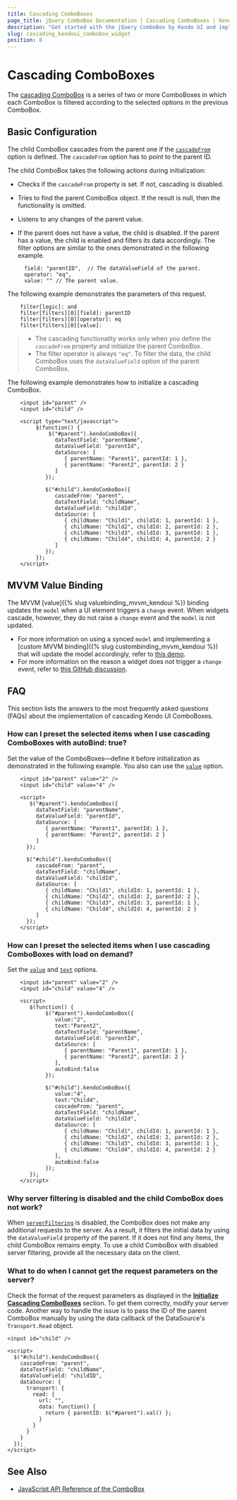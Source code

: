 ```yaml
---
title: Cascading ComboBoxes
page_title: jQuery ComboBox Documentation | Cascading ComboBoxes | Kendo UI
description: "Get started with the jQuery ComboBox by Kendo UI and implement cascading ComboBoxes."
slug: cascading_kendoui_combobox_widget
position: 8
---
```


# Cascading ComboBoxes

The [cascading ComboBox](http://demos.telerik.com/kendo-ui/combobox/cascadingcombobox) is a series of two or more ComboBoxes in which each ComboBox is filtered according to the selected options in the previous ComboBox.

## Basic Configuration

The child ComboBox cascades from the parent one if the [`cascadeFrom`](/api/javascript/ui/combobox#configuration) option is defined. The `cascadeFrom` option has to point to the parent ID.

The child ComboBox takes the following actions during initialization:
- Checks if the `cascadeFrom` property is set. If not, cascading is disabled.
- Tries to find the parent ComboBox object. If the result is null, then the functionality is omitted.
- Listens to any changes of the parent value.
- If the parent does not have a value, the child is disabled. If the parent has a value, the child is enabled and filters its data accordingly. The filter options are similar to the ones demonstrated in the following example.

        field: "parentID",  // The dataValueField of the parent.
        operator: "eq",
        value: "" // The parent value.

The following example demonstrates the parameters of this request.

        filter[logic]: and
        filter[filters][0][field]: parentID
        filter[filters][0][operator]: eq
        filter[filters][0][value]:

> * The cascading functionality works only when you define the `cascadeFrom` property and initialize the parent ComboBox.
> * The filter operator is always `"eq"`. To filter the data, the child ComboBox uses the `dataValueField` option of the parent ComboBox.

The following example demonstrates how to initialize a cascading ComboBox.

```dojo
    <input id="parent" />
    <input id="child" />

    <script type="text/javascript">
         $(function() {
             $("#parent").kendoComboBox({
               dataTextField: "parentName",
               dataValueField: "parentId",
               dataSource: [
                  { parentName: "Parent1", parentId: 1 },
                  { parentName: "Parent2", parentId: 2 }
               ]
            });

            $("#child").kendoComboBox({
               cascadeFrom: "parent",
               dataTextField: "childName",
               dataValueField: "childId",
               dataSource: [
                  { childName: "Child1", childId: 1, parentId: 1 },
                  { childName: "Child2", childId: 2, parentId: 2 },
                  { childName: "Child3", childId: 3, parentId: 1 },
                  { childName: "Child4", childId: 4, parentId: 2 }
               ]
            });
         });
    </script>
```

## MVVM Value Binding

The MVVM [value]({% slug valuebinding_mvvm_kendoui %}) binding updates the `model` when a UI element triggers a `change` event. When widgets cascade, however, they do not raise a `change` event and the `model` is not updated.

* For more information on using a synced `model` and implementing a [custom MVVM binding]({% slug custombinding_mvvm_kendoui %}) that will update the model accordingly, refer to [this demo](http://dojo.telerik.com/@ggkrustev/aSAlU).
* For more information on the reason a widget does not trigger a `change` event, refer to [this GitHub discussion](http://github.com/telerik/kendo-ui-core/issues/661).

## FAQ

This section lists the answers to the most frequently asked questions (FAQs) about the implementation of cascading Kendo UI ComboBoxes.

### How can I preset the selected items when I use cascading ComboBoxes with autoBind: true?

Set the value of the ComboBoxes&mdash;define it before initialization as demonstrated in the following example. You also can use the [`value`](/api/javascript/ui/combobox#configuration) option.

```dojo
    <input id="parent" value="2" />
    <input id="child" value="4" />

    <script>
       $("#parent").kendoComboBox({
         dataTextField: "parentName",
         dataValueField: "parentId",
         dataSource: [
            { parentName: "Parent1", parentId: 1 },
            { parentName: "Parent2", parentId: 2 }
         ]
      });

      $("#child").kendoComboBox({
         cascadeFrom: "parent",
         dataTextField: "childName",
         dataValueField: "childId",
         dataSource: [
            { childName: "Child1", childId: 1, parentId: 1 },
            { childName: "Child2", childId: 2, parentId: 2 },
            { childName: "Child3", childId: 3, parentId: 1 },
            { childName: "Child4", childId: 4, parentId: 2 }
         ]
      });
    </script>
```

### How can I preset the selected items when I use cascading ComboBoxes with load on demand?

Set the [`value`](/api/javascript/ui/combobox#configuration) and [`text`](/api/javascript/ui/combobox#configuration) options.

```dojo
    <input id="parent" value="2" />
    <input id="child" value="4" />

    <script>
       $(function() {
            $("#parent").kendoComboBox({
               value:"2",
               text:"Parent2",
               dataTextField: "parentName",
               dataValueField: "parentId",
               dataSource: [
                  { parentName: "Parent1", parentId: 1 },
                  { parentName: "Parent2", parentId: 2 }
               ],
               autoBind:false
            });

            $("#child").kendoComboBox({
               value:"4",
               text:"Child4",
               cascadeFrom: "parent",
               dataTextField: "childName",
               dataValueField: "childId",
               dataSource: [
                  { childName: "Child1", childId: 1, parentId: 1 },
                  { childName: "Child2", childId: 2, parentId: 2 },
                  { childName: "Child3", childId: 3, parentId: 1 },
                  { childName: "Child4", childId: 4, parentId: 2 }
               ],
               autoBind:false
            });
       });
    </script>
```

### Why server filtering is disabled and the child ComboBox does not work?

When [`serverFiltering`](/api/framework/datasource#configuration) is disabled, the ComboBox does not make any additional requests to the server. As a result, it filters the initial data by using the `dataValueField` property of the parent. If it does not find any items, the child ComboBox remains empty. To use a child ComboBox with disabled server filtering, provide all the necessary data on the client.

### What to do when I cannot get the request parameters on the server?

Check the format of the request parameters as displayed in the [**Initialize Cascading ComboBoxes**](#initialize-cascading-comboboxes) section. To get them correctly, modify your server code. Another way to handle the issue is to pass the ID of the parent ComboBox manually by using the data callback of the DataSource's `Transport.Read` object.

    <input id="child" />

    <script>
      $("#child").kendoComboBox({
        cascadeFrom: "parent",
        dataTextField: "childName",
        dataValueField: "childID",
        dataSource: {
          transport: {
            read: {
              url: "",
              data: function() {
                return { parentID: $("#parent").val() };
              }
            }
          }
        }
      });
    </script>

## See Also

* [JavaScript API Reference of the ComboBox](/api/javascript/ui/combobox)

